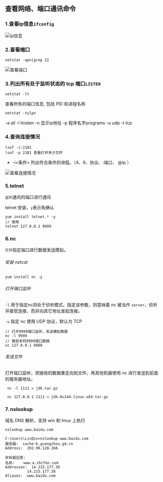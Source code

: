 ## 查看网络、端口通讯命令

### 1.查看ip信息`ifconfig`

![ip信息](https://i.loli.net/2019/06/13/5d023679c4d1c13670.jpg)

### 2.查看端口

```shell
netstat -apn|grep 22
```

![查看端口](https://i.loli.net/2019/06/13/5d02367a1afcc39761.jpg)

### 3.列出所有处于监听状态的 tcp 端口`LISTEN`

```shell
netstat -lt
```

查看所有的端口信息, 包括 PID 和进程名称

```shell
netstat -tulpn
```

-a  all
-l  linsten
-n  显示ip地址
-p  程序名字programs
-u udp
-t tcp

### 4.查询连接情况

```shell
lsof -i:2181
lsof -p 2181 查看打开多少文件
```
- -i<条件> 列出符合条件的进程。（4、6、协议、:端口、 @ip ）

![查看连接情况](https://i.loli.net/2019/06/13/5d02367a5384c56607.jpg)

### 5.telnet

`监听`通讯的端口进行通讯

telnet 安装，`y`表示免确认

```shell
yum install telnet.* -y
// 使用
telnet 127.0.0.1 9999
```

### 6.nc

 `打开`指定端口进行数据发送模拟。

###### 安装 netcat

```shell
yum install nc -y
```

###### 打开端口监听

 `-l` 用于指定nc将处于侦听模式。指定该参数，则意味着 nc 被当作 `server`，侦听并接受连接，而非向其它地址发起连接。

`-u` 指定 nc 使用 UDP 协议，默认为 TCP

```sehll
// 打开9999端口监听，发送模拟数据
nc -l 9999
// 接收本机9999端口数据
nc 127.0.0.1 8888
```

###### 发送文件

打开端口监听，把接收的数据重定向到文件，再其他机器使用 nc 进行发送到前面的服务器地址。

```shell
 nc -l 1111 > jdk.tar.gz
```

```shell
 nc 127.0.0.1 1111 < jdk-8u144-linux-x64.tar.gz 
```

### 7. nslookup

域名 DNS 解析，支持 win 和 linux 上执行

```sh
nslookup www.baidu.com
```

```shell
C:\Users\LinQin>nslookup www.baidu.com
服务器:  cache-b.guangzhou.gd.cn
Address:  202.96.128.166

非权威应答:
名称:    www.a.shifen.com
Addresses:  14.215.177.39
          14.215.177.38
Aliases:  www.baidu.com
```

